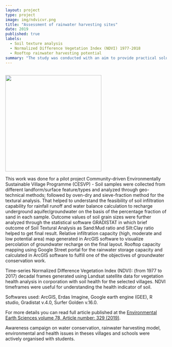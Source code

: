 ```yaml
---
layout: project
type: project
image: img/ndvicvr.png
title: "Assessment of rainwater harvesting sites"
date: 2019
published: true
labels:
  - Soil texture analysis
  - Normalized Difference Vegetation Index (NDVI) 1977-2018
  - Rooftop rainwater harvesting potential
summary: "The study was conducted with an aim to provide practical solution for the groundwater management in villages of the N-W Delhi, India. LANDSAT remote-sensing datasets for the last four decades (1977–2018) were assessed to determine changes in vegetation cover at the selected sites."
---
```


<img class="img-fluid" src="../img/NDVI.png" alt="" />
<img class="img-fluid" src="../img/ndvis.png" alt="" />
<img class="img-fluid" src="../img/ndvig.png" alt="" />
<img class="img-fluid" src="../img/soiltext.png" alt="" />
<img class="img-fluid" src="../img/singhola.png" alt="" />
<img class="img-fluid" src="../img/ghoga.png" alt="" />
<img class="img-fluid" src="../img/dhirpur.png" alt="" />

<div class="text-center p-4">
  <img width="300px" src="../img/studyarea.png" class="img-thumbnail" >
</div>

This work was done for a pilot project Community-driven Environmentally Sustainable Village Programme (CESVP) - Soil samples were collected from different landform/surface feature/types and analyzed through geo-technical methods; followed by oven-dry and sieve-fraction method for the textural analysis. That helped to understand the feasibility of soil infiltration capability for rainfall runoff and water balance calculation to recharge underground aquifer/groundwater on the basis of the percentage fraction of sand in each sample. Outcome values of soil grain sizes were further analyzed through the statistical software GRADISTAT in which brief outcome of Soil Textural Analysis as Sand:Mud ratio and Silt:Clay ratio helped to get final result. Relative infiltration capacity (high, moderate and low potential area) map generated in ArcGIS software to visualize percolation of groundwater recharge on the final layout. Rooftop capacity mapping using Google Street portal for the rainwater storage capacity and calculated in ArcGIS software to fulfill one of the objectives of groundwater conservation work.

Time-series Normalized Difference Vegetation Index (NDVI): (from 1977 to 2017) decadal frames generated using Landsat satellite data for vegetation health analysis in corporation with soil health for the selected villages. NDVI timeframes were useful for understanding the health indicator of soil. 

Softwares used:  ArcGIS, Erdas Imagine, Google earth engine (GEE), R studio, Gradistat v.4.0, Surfer Golden v.16.0.

For more details you can read full article published at the [Environmental Earth Sciences volume 78, Article number: 329 (2019)](https://link.springer.com/article/10.1007/s12665-019-8332-y).


Awareness campaign on water conservation, rainwater harvesting model, environmental and health issues in theses villages and schools were actively organised with students.

<img class="img-fluid" src="../img/awareness.png" alt="" />
<img class="img-fluid" src="../img/schoolkids.png" alt="" />
